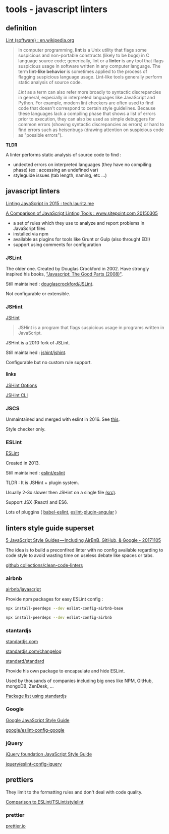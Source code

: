 # tools - javascript linters

## definition

[Lint (software) : en.wikipedia.org](https://en.wikipedia.org/wiki/Lint_(software))

> In computer programming, **lint** is a Unix utility that flags some suspicious and non-portable constructs (likely to be bugs) in C language source code; generically, lint or a **linter** is any tool that flags suspicious usage in software written in any computer language. The term **lint-like behavior** is sometimes applied to the process of flagging suspicious language usage. Lint-like tools generally perform static analysis of source code.
> 
> *Lint* as a term can also refer more broadly to syntactic discrepancies in general, especially in interpreted languages like JavaScript and Python. For example, modern lint checkers are often used to find code that doesn't correspond to certain style guidelines. Because these languages lack a compiling phase that shows a list of errors prior to execution, they can also be used as simple debuggers for common errors (showing syntactic discrepancies as errors) or hard to find errors such as heisenbugs (drawing attention on suspicious code as "possible errors").

**TLDR**

A linter performs static analysis of source code to find :

- undected errors on interpreted languages (they have no compiling phase) (ex : accessing an undefined var)
- styleguide issues (tab length, naming, etc ...)

## javascript linters

[Linting JavaScript in 2015 : tech.lauritz.me](http://tech.lauritz.me/linting-javascript-in-2015/)

[A Comparison of JavaScript Linting Tools : www.sitepoint.com 20150305](https://www.sitepoint.com/comparison-javascript-linting-tools/)

- a set of rules which they use to analyze and report problems in JavaScript files
- installed via npm
- available as plugins for tools like Grunt or Gulp (also throught EDI)
- support using comments for configuration

### JSLint

The older one. Created by Douglas Crockford in 2002. Have strongly inspired his books, ["Javascript: The Good Parts (2008)"](https://www.amazon.fr/Javascript-Good-Parts-D-Crockford/dp/0596517742).

Still maintained : [douglascrockford/JSLint](https://github.com/douglascrockford/JSLint).

Not configurable or extensible.

### JSHint

[JSHint](http://jshint.com)

> JSHint is a program that flags suspicious usage in programs written in JavaScript.

JSHint is a 2010 fork of JSLint.

Still maintained : [jshint/jshint](https://github.com/jshint/jshint/).

Configurable but no custom rule support.

#### links

[JSHint Options](http://jshint.com/docs/options/)

[JSHint CLI](http://jshint.com/docs/cli/)

### JSCS

Unmaintained and merged with eslint in 2016. See [this](https://medium.com/@markelog/jscs-end-of-the-line-bc9bf0b3fdb2).

Style checker only.

### ESLint

[ESLint](http://eslint.org/)

Created in 2013.

Still maintained : [eslint/eslint](https://github.com/eslint/eslint)

TLDR : It is JSHint + plugin system.

Usually 2-3x slower then JSHint on a single file [(src)](https://github.com/eslint/eslint#how-does-eslint-performance-compare-to-jshint).

Support JSX (React) and ES6.

Lots of pluggins ( [babel-eslint](https://github.com/babel/babel-eslint), [eslint-plugin-angular](https://github.com/Gillespie59/eslint-plugin-angular) )

## linters style guide superset

[5 JavaScript Style Guides — Including AirBnB, GitHub, & Google - 20171105](https://codeburst.io/5-javascript-style-guides-including-airbnb-github-google-88cbc6b2b7aa)

The idea is to build a preconfired linter with no config available regarding to code style to avoid wasting time on useless debate like spaces or tabs.

[github collections/clean-code-linters](https://github.com/collections/clean-code-linters)

### airbnb

[airbnb/javascript](https://github.com/airbnb/javascript)

Provide npm packages for easy ESLint config :

```bash
npx install-peerdeps --dev eslint-config-airbnb-base
```

```bash
npx install-peerdeps --dev eslint-config-airbnb
```

### stantardjs

[standardjs.com](https://standardjs.com/)

[standardjs.com/changelog](https://standardjs.com/changelog.html)

[standard/standard](https://github.com/standard/standard)

Provide his own package to encapsulate and hide ESLint.

Used by thousands of companies including big ones like NPM, GitHub, mongoDB, ZenDesk, ...

[Package list using standardjs](https://raw.githubusercontent.com/standard/standard-packages/master/all.json)

### Google

[Google JavaScript Style Guide](https://google.github.io/styleguide/jsguide.html)

[google/eslint-config-google](https://github.com/google/eslint-config-google)

### jQuery

[jQuery foundation JavaScript Style Guide](https://contribute.jquery.org/style-guide/js/)

[jquery/eslint-config-jquery](https://github.com/jquery/eslint-config-jquery)

## prettiers

They limit to the formatting rules and don't deal with code quality.

[Comparison to ESLint/TSLint/stylelint](https://prettier.io/docs/en/comparison.html)

### prettier

[prettier.io](https://github.com/prettier/prettier)
